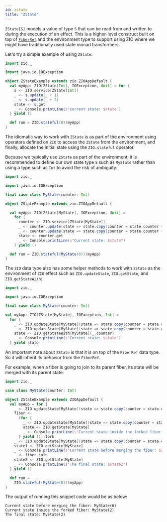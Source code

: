 ```yaml
---
id: zstate
title: "ZState"
---
```


`ZState[S]` models a value of type `S` that can be read from and written to during the execution of an effect. This is a higher-level construct built on top of [`FiberRef`](fiberref.md) and the environment type to support using ZIO where we might have traditionally used state monad transformers.

Let's try a simple example of using `ZState`:

```scala mdoc:compile-only
import zio._

import java.io.IOException

object ZStateExample extends zio.ZIOAppDefault {
  val myApp: ZIO[ZState[Int], IOException, Unit] = for {
    s <- ZIO.service[ZState[Int]]
    _ <- s.update(_ + 1)
    _ <- s.update(_ + 2)
    state <- s.get
    _ <- Console.printLine(s"current state: $state")
  } yield ()

  def run = ZIO.stateful(0)(myApp)
}
```

The idiomatic way to work with `ZState` is as part of the environment using operators defined on `ZIO` to access the `ZState` from the environment, and finally, allocate the initial state using the `ZIO.stateful` operator.

Because we typically use `ZState` as part of the environment, it is recommended to define our own state type `S` such as `MyState` rather than using a type such as `Int` to avoid the risk of ambiguity:

```scala mdoc:compile-only
import zio._

import java.io.IOException

final case class MyState(counter: Int)

object ZStateExample extends zio.ZIOAppDefault {

  val myApp: ZIO[ZState[MyState], IOException, Unit] =
    for {
      counter <- ZIO.service[ZState[MyState]]
      _ <- counter.update(state => state.copy(counter = state.counter + 1))
      _ <- counter.update(state => state.copy(counter = state.counter + 2))
      state <- counter.get
      _ <- Console.printLine(s"Current state: $state")
    } yield ()

  def run = ZIO.stateful(MyState(0))(myApp)
}
```

The `ZIO` data type also has some helper methods to work with `ZState` as the environment of `ZIO` effect such as `ZIO.updateState`, `ZIO.getState`, and `ZIO.getStateWith`:

```scala mdoc:compile-only
import zio._

import java.io.IOException

final case class MyState(counter: Int)

val myApp: ZIO[ZState[MyState], IOException, Int] =
  for {
    _ <- ZIO.updateState[MyState](state => state.copy(counter = state.counter + 1))
    _ <- ZIO.updateState[MyState](state => state.copy(counter = state.counter + 2))
    state <- ZIO.getStateWith[MyState](_.counter)
    _ <- Console.printLine(s"Current state: $state")
  } yield state
```

An important note about `ZState` is that it is on top of the `FiberRef` data type. So it will inherit its behavior from the `FiberRef`.

For example, when a fiber is going to join to its parent fiber, its state will be merged with its parent state:

```scala mdoc:compile-only
import zio._

case class MyState(counter: Int)

object ZStateExample extends ZIOAppDefault {
  val myApp = for {
    _ <- ZIO.updateState[MyState](state => state.copy(counter = state.counter + 1))
    fiber <-
      (for {
        _ <- ZIO.updateState[MyState](state => state.copy(counter = state.counter + 1))
        state <- ZIO.getState[MyState]
        _ <- Console.printLine(s"Current state inside the forked fiber: $state")
      } yield ()).fork
    _ <- ZIO.updateState[MyState](state => state.copy(counter = state.counter + 5))
    state1 <- ZIO.getState[MyState]
    _ <- Console.printLine(s"Current state before merging the fiber: $state1")
    _ <- fiber.join
    state2 <- ZIO.getState[MyState]
    _ <- Console.printLine(s"The final state: $state2")
  } yield ()

  def run =
    ZIO.stateful(MyState(0))(myApp)
}
```

The output of running this snippet code would be as below:

```
Current state before merging the fiber: MyState(6)
Current state inside the forked fiber: MyState(2)
The final state: MyState(2)
```
